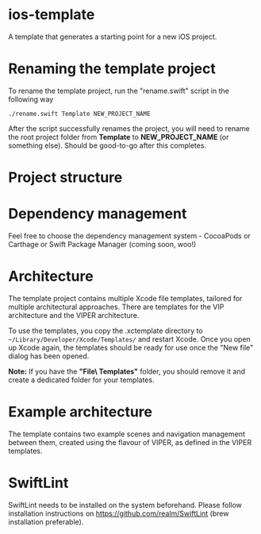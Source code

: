 # ios-template

A template that generates a starting point for a new iOS project.

# Renaming the template project
To rename the template project, run the "rename.swift" script in the following way

```
./rename.swift Template NEW_PROJECT_NAME
```

After the script successfully renames the project, you will need to rename the root project folder from **Template** to **NEW_PROJECT_NAME** (or something else). Should be good-to-go after this completes.

# Project structure

# Dependency management
Feel free to choose the dependency management system - CocoaPods or Carthage or Swift Package Manager (coming soon, woo!)

# Architecture
The template project contains multiple Xcode file templates, tailored for multiple architectural approaches. There are templates for the VIP architecture and the VIPER architecture. 

To use the templates, you copy the .xctemplate directory to `~/Library/Developer/Xcode/Templates/` and restart Xcode. Once you open up Xcode again, the templates should be ready for use once the "New file" dialog has been opened.

**Note:**
If you have the **"File\ Templates"** folder, you should remove it and create a dedicated folder for your templates.

# Example architecture
The template contains two example scenes and navigation management between them, created using the flavour of VIPER, as defined in the VIPER templates.

# SwiftLint
SwiftLint needs to be installed on the system beforehand. Please follow installation instructions on https://github.com/realm/SwiftLint (brew installation preferable).

